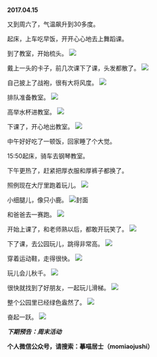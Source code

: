 
          
**2017.04.15**

又到周六了，气温飙升到30多度。

起床，上车吃早饭，开开心心地去上舞蹈课。

到了教室，开始梳头。
![](http://wx3.sinaimg.cn/large/627d9660ly1fenlpugp3mj20yg0mzwhx.jpg)


戴上一头的卡子，前几次课下了课，头发都散了。
![](http://wx3.sinaimg.cn/large/627d9660ly1fenlprspa4j20yg0mzjuk.jpg)


自己披上了战袍，很有大将风度。
![](http://wx3.sinaimg.cn/large/627d9660ly1fenlpss20fj20yg0mztbu.jpg)


排队准备教室。
![](http://wx3.sinaimg.cn/large/627d9660ly1fenlptaxk9j20yg0mzafc.jpg)


高举水杯进教室。
![](http://wx3.sinaimg.cn/large/627d9660ly1fenlpt55nuj20yg0mzq7b.jpg)


下课了，开心地出教室。
![](http://wx3.sinaimg.cn/large/627d9660ly1fenlpsfejrj20yg0mz42b.jpg)


中午好好吃了一顿饭，回家睡了个大觉。

15:50起床，骑车去钢琴教室。

下午更热了，赶紧把厚衣服和厚裤子都换了。

照例现在大厅里跑着玩儿。
![](http://wx3.sinaimg.cn/large/627d9660ly1fenlpsnyu8j20yg0mzdid.jpg)


小细腿儿，像只小鹿。
![](http://wx3.sinaimg.cn/large/627d9660ly1fenlps08hmj20yg0mz77t.jpg)封面


和爸爸去一赛跑。
![](http://wx3.sinaimg.cn/large/627d9660ly1fenlps8fapj20yg0mzjue.jpg)


开始上课了，和老师熟以后，都敢开玩笑了。
![](http://wx3.sinaimg.cn/large/627d9660ly1fenlpuaebrj20yg0mztbu.jpg)


下了课，去公园玩儿，跳得非常高。
![](http://wx3.sinaimg.cn/large/627d9660ly1fenlpti1n1j20yg0mzjym.jpg)


穿着运动鞋，走得很快。
![](http://wx3.sinaimg.cn/large/627d9660ly1fenlpttr7aj20yg0jutfg.jpg)


玩儿会儿秋千。
![](http://wx3.sinaimg.cn/large/627d9660ly1fenlprl5kmj20yg0mzdl1.jpg)


很快就找到了好朋友，一起玩儿滑梯。
![](http://wx3.sinaimg.cn/large/627d9660ly1fenlpsxek3j20yg0mzgqc.jpg)


整个公园里已经绿色盎然了。
![](http://wx3.sinaimg.cn/large/627d9660ly1fenlprc8qxj20yg0mzqcl.jpg)


奋起一跃。
![](http://wx3.sinaimg.cn/large/627d9660ly1fenlpu2r6gj20yg0mzq8r.jpg)



***下期预告：周末活动***


**个人微信公众号，请搜索：摹喵居士（momiaojushi）**

        
